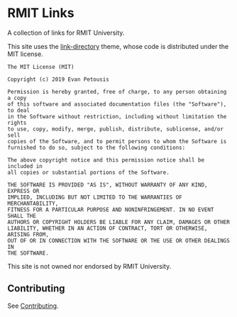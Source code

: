 # RMIT Links

A collection of links for RMIT University.

This site uses the [link-directory](https://github.com/evilgoldfish/link-directory) theme, whose code is distributed under the MIT license.

```
The MIT License (MIT)

Copyright (c) 2019 Evan Petousis

Permission is hereby granted, free of charge, to any person obtaining a copy
of this software and associated documentation files (the "Software"), to deal
in the Software without restriction, including without limitation the rights
to use, copy, modify, merge, publish, distribute, sublicense, and/or sell
copies of the Software, and to permit persons to whom the Software is
furnished to do so, subject to the following conditions:

The above copyright notice and this permission notice shall be included in
all copies or substantial portions of the Software.

THE SOFTWARE IS PROVIDED "AS IS", WITHOUT WARRANTY OF ANY KIND, EXPRESS OR
IMPLIED, INCLUDING BUT NOT LIMITED TO THE WARRANTIES OF MERCHANTABILITY,
FITNESS FOR A PARTICULAR PURPOSE AND NONINFRINGEMENT. IN NO EVENT SHALL THE
AUTHORS OR COPYRIGHT HOLDERS BE LIABLE FOR ANY CLAIM, DAMAGES OR OTHER
LIABILITY, WHETHER IN AN ACTION OF CONTRACT, TORT OR OTHERWISE, ARISING FROM,
OUT OF OR IN CONNECTION WITH THE SOFTWARE OR THE USE OR OTHER DEALINGS IN
THE SOFTWARE.
```

This site is not owned nor endorsed by RMIT University.

## Contributing

See [Contributing](CONTRIBUTING.md).
